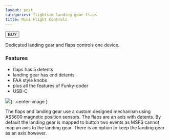 ```yaml
---
layout: post
categories: flightsim landing gear flaps
title: Mini Flight Controls
---
```


<a href="https://s16nengineering.etsy.com/listing/1864699190/mini-flight-controls"><button>BUY</button></a>

Dedicated landing gear and flaps controls one device.

### Features

- flaps has 5 detents
- landing gear has end detents
- FAA style knobs
- plus all the features of Funky-coder
- USB-C

![](/assets/fc/fc2.jpg){: .center-image }

The flaps and landing gear use a custom designed mechanism using AS5600 magnetic position sensors. The flaps are an axis with detents. By default the landing gear is mapped to button two events as MSFS cannot map an axis to the landing gear. There is an option to keep the landing gear as an axis however.